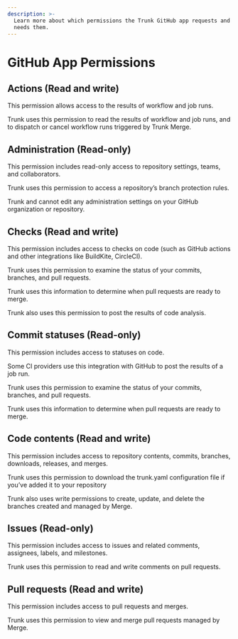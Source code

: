 ```yaml
---
description: >-
  Learn more about which permissions the Trunk GitHub app requests and why Trunk
  needs them.
---
```


# GitHub App Permissions

## Actions (Read and write)

This permission allows access to the results of workflow and job runs.

Trunk uses this permission to read the results of workflow and job runs, and to dispatch or cancel workflow runs triggered by Trunk Merge.

## Administration (Read-only)

This permission includes read-only access to repository settings, teams, and collaborators.

Trunk uses this permission to access a repository’s branch protection rules.

Trunk and cannot edit any administration settings on your GitHub organization or repository.

## Checks (Read and write)

This permission includes access to checks on code (such as GitHub actions and other integrations like BuildKite, CircleCI).

Trunk uses this permission to examine the status of your commits, branches, and pull requests.

Trunk uses this information to determine when pull requests are ready to merge.

Trunk also uses this permission to post the results of code analysis.

## Commit statuses (Read-only)

This permission includes access to statuses on code.

Some CI providers use this integration with GitHub to post the results of a job run.

Trunk uses this permission to examine the status of your commits, branches, and pull requests.

Trunk uses this information to determine when pull requests are ready to merge.

## Code contents (Read and write)

This permission includes access to repository contents, commits, branches, downloads, releases, and merges.

Trunk uses this permission to download the trunk.yaml configuration file if you’ve added it to your repository

Trunk also uses write permissions to create, update, and delete the branches created and managed by Merge.

## Issues (Read-only)

This permission includes access to issues and related comments, assignees, labels, and milestones.

Trunk uses this permission to read and write comments on pull requests.

## Pull requests (Read and write)

This permission includes access to pull requests and merges.

Trunk uses this permission to view and merge pull requests managed by Merge.
